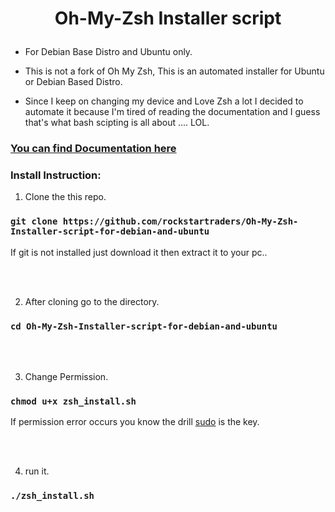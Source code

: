 <h1><p align="center">
Oh-My-Zsh Installer script 
</p></h1>

- For Debian Base Distro and Ubuntu only.


- This is not a fork of Oh My Zsh, This is an automated installer for Ubuntu or Debian Based Distro.

- Since I keep on changing my device and Love Zsh a lot I decided to automate it because I'm tired of reading the documentation and I guess that's what bash scipting is all about .... LOL.

### [You can find Documentation here ](https://github.com/robbyrussell/oh-my-zsh)
   


### Install Instruction: 

1. Clone the this repo. 
### `git clone https://github.com/rockstartraders/Oh-My-Zsh-Installer-script-for-debian-and-ubuntu`

   If git is not installed just download it then extract it to your pc.. 

<br>
<br>

 
 2. After cloning go to the directory.

   ### `cd Oh-My-Zsh-Installer-script-for-debian-and-ubuntu`

<br>
<br>

   3. Change Permission.

   ### `chmod u+x zsh_install.sh`
   If permission error occurs you know the drill  [sudo](https://en.wikipedia.org/wiki/Sudo) is the key.

<br>
<br>

   4. run it. 

   ### `./zsh_install.sh`